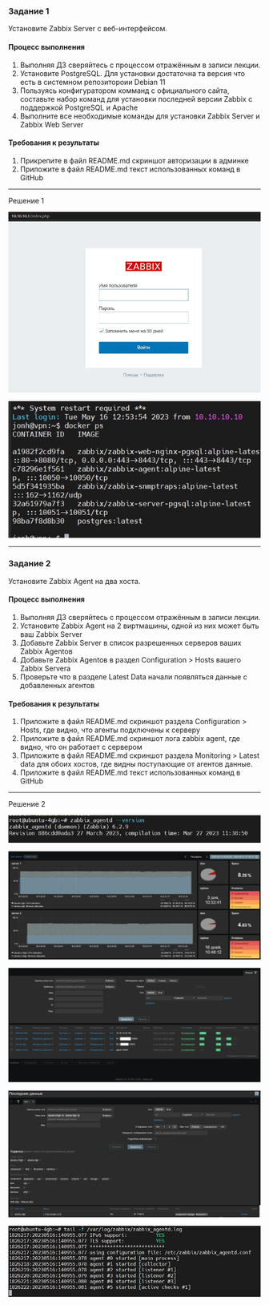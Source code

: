 ### Задание 1

Установите Zabbix Server с веб-интерфейсом.

#### Процесс выполнения
1. Выполняя ДЗ сверяйтесь с процессом отражённым в записи лекции.
2. Установите PostgreSQL. Для установки достаточна та версия что есть в системном репозитороии Debian 11
3. Пользуясь конфигуратором комманд с официального сайта, составьте набор команд для установки последней версии Zabbix с поддержкой PostgreSQL и Apache
4. Выполните все необходимые команды для установки Zabbix Server и Zabbix Web Server

#### Требования к результаты
1. Прикрепите в файл README.md скриншот авторизации в админке
2. Приложите в файл README.md текст использованных команд в GitHub

---
Решение 1

![Screenshot](https://github.com/jonhespeto/git/blob/main/homeworks/img/9.02.1-1.jpg)

![Screenshot](https://github.com/jonhespeto/git/blob/main/homeworks/img/9.02.1-2.jpg)

---
### Задание 2

Установите Zabbix Agent на два хоста.

#### Процесс выполнения
1. Выполняя ДЗ сверяйтесь с процессом отражённым в записи лекции.
2. Установите Zabbix Agent на 2 виртмашины, одной из них может быть ваш Zabbix Server
3. Добавьте Zabbix Server в список разрешенных серверов ваших Zabbix Agentов
4. Добавьте Zabbix Agentов в раздел Configuration > Hosts вашего Zabbix Servera
5. Проверьте что в разделе Latest Data начали появляться данные с добавленных агентов

#### Требования к результаты
1. Приложите в файл README.md скриншот раздела Configuration > Hosts, где видно, что агенты подключены к серверу
2. Приложите в файл README.md скриншот лога zabbix agent, где видно, что он работает с сервером
3. Приложите в файл README.md скриншот раздела Monitoring > Latest data для обоих хостов, где видны поступающие от агентов данные.
4. Приложите в файл README.md текст использованных команд в GitHub

---
Решение 2

![Screenshot](https://github.com/jonhespeto/git/blob/main/homeworks/img/9.02.2-1.jpg)

![Screenshot](https://github.com/jonhespeto/git/blob/main/homeworks/img/9.02.2-2.jpg)

![Screenshot](https://github.com/jonhespeto/git/blob/main/homeworks/img/9.02.2-3.jpg)

![Screenshot](https://github.com/jonhespeto/git/blob/main/homeworks/img/9.02.2-4.jpg)

![Screenshot](https://github.com/jonhespeto/git/blob/main/homeworks/img/9.02.2-5.jpg)
